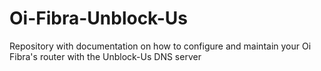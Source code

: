 Oi-Fibra-Unblock-Us
===================

Repository with documentation on how to configure and maintain your Oi Fibra's router with the Unblock-Us DNS server
